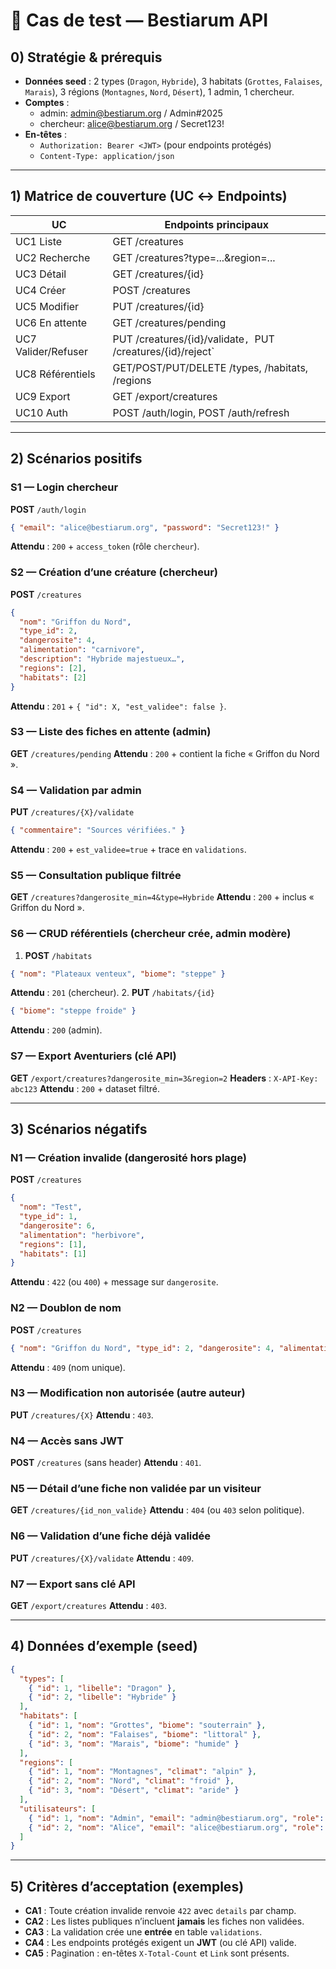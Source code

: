 # 🧪 Cas de test — Bestiarum API

## 0) Stratégie & prérequis
- **Données seed** : 2 types (`Dragon`, `Hybride`), 3 habitats (`Grottes`, `Falaises`, `Marais`), 3 régions (`Montagnes`, `Nord`, `Désert`), 1 admin, 1 chercheur.
- **Comptes** :
  - admin: admin@bestiarum.org / Admin#2025
  - chercheur: alice@bestiarum.org / Secret123!
- **En-têtes** :
  - `Authorization: Bearer <JWT>` (pour endpoints protégés)
  - `Content-Type: application/json`

---

## 1) Matrice de couverture (UC ↔ Endpoints)
| UC | Endpoints principaux |
|---|---|
| UC1 Liste | GET /creatures |
| UC2 Recherche | GET /creatures?type=...&region=... |
| UC3 Détail | GET /creatures/{id} |
| UC4 Créer | POST /creatures |
| UC5 Modifier | PUT /creatures/{id} |
| UC6 En attente | GET /creatures/pending |
| UC7 Valider/Refuser | PUT /creatures/{id}/validate`, `PUT /creatures/{id}/reject` |
| UC8 Référentiels | GET/POST/PUT/DELETE /types, /habitats, /regions |
| UC9 Export | GET /export/creatures |
| UC10 Auth | POST /auth/login, POST /auth/refresh |

---

## 2) Scénarios positifs

### S1 — Login chercheur
**POST** `/auth/login`
```json
{ "email": "alice@bestiarum.org", "password": "Secret123!" }
````

**Attendu** : `200` + `access_token` (rôle `chercheur`).

### S2 — Création d’une créature (chercheur)

**POST** `/creatures`

```json
{
  "nom": "Griffon du Nord",
  "type_id": 2,
  "dangerosite": 4,
  "alimentation": "carnivore",
  "description": "Hybride majestueux…",
  "regions": [2],
  "habitats": [2]
}
```

**Attendu** : `201` + `{ "id": X, "est_validee": false }`.

### S3 — Liste des fiches en attente (admin)

**GET** `/creatures/pending`
**Attendu** : `200` + contient la fiche « Griffon du Nord ».

### S4 — Validation par admin

**PUT** `/creatures/{X}/validate`

```json
{ "commentaire": "Sources vérifiées." }
```

**Attendu** : `200` + `est_validee=true` + trace en `validations`.

### S5 — Consultation publique filtrée

**GET** `/creatures?dangerosite_min=4&type=Hybride`
**Attendu** : `200` + inclus « Griffon du Nord ».

### S6 — CRUD référentiels (chercheur crée, admin modère)

1. **POST** `/habitats`

```json
{ "nom": "Plateaux venteux", "biome": "steppe" }
```

**Attendu** : `201` (chercheur).
2. **PUT** `/habitats/{id}`

```json
{ "biome": "steppe froide" }
```

**Attendu** : `200` (admin).

### S7 — Export Aventuriers (clé API)

**GET** `/export/creatures?dangerosite_min=3&region=2`
**Headers** : `X-API-Key: abc123`
**Attendu** : `200` + dataset filtré.

---

## 3) Scénarios négatifs

### N1 — Création invalide (dangerosité hors plage)

**POST** `/creatures`

```json
{
  "nom": "Test",
  "type_id": 1,
  "dangerosite": 6,
  "alimentation": "herbivore",
  "regions": [1],
  "habitats": [1]
}
```

**Attendu** : `422` (ou `400`) + message sur `dangerosite`.

### N2 — Doublon de nom

**POST** `/creatures`

```json
{ "nom": "Griffon du Nord", "type_id": 2, "dangerosite": 4, "alimentation": "carnivore", "regions":[2], "habitats":[2] }
```

**Attendu** : `409` (nom unique).

### N3 — Modification non autorisée (autre auteur)

**PUT** `/creatures/{X}`
**Attendu** : `403`.

### N4 — Accès sans JWT

**POST** `/creatures` (sans header)
**Attendu** : `401`.

### N5 — Détail d’une fiche non validée par un visiteur

**GET** `/creatures/{id_non_valide}`
**Attendu** : `404` (ou `403` selon politique).

### N6 — Validation d’une fiche déjà validée

**PUT** `/creatures/{X}/validate`
**Attendu** : `409`.

### N7 — Export sans clé API

**GET** `/export/creatures`
**Attendu** : `403`.

---

## 4) Données d’exemple (seed)

```json
{
  "types": [
    { "id": 1, "libelle": "Dragon" },
    { "id": 2, "libelle": "Hybride" }
  ],
  "habitats": [
    { "id": 1, "nom": "Grottes", "biome": "souterrain" },
    { "id": 2, "nom": "Falaises", "biome": "littoral" },
    { "id": 3, "nom": "Marais", "biome": "humide" }
  ],
  "regions": [
    { "id": 1, "nom": "Montagnes", "climat": "alpin" },
    { "id": 2, "nom": "Nord", "climat": "froid" },
    { "id": 3, "nom": "Désert", "climat": "aride" }
  ],
  "utilisateurs": [
    { "id": 1, "nom": "Admin", "email": "admin@bestiarum.org", "role": "admin" },
    { "id": 2, "nom": "Alice", "email": "alice@bestiarum.org", "role": "chercheur" }
  ]
}
```

---

## 5) Critères d’acceptation (exemples)

* **CA1** : Toute création invalide renvoie `422` avec `details` par champ.
* **CA2** : Les listes publiques n’incluent **jamais** les fiches non validées.
* **CA3** : La validation crée une **entrée** en table `validations`.
* **CA4** : Les endpoints protégés exigent un **JWT** (ou clé API) valide.
* **CA5** : Pagination : en-têtes `X-Total-Count` et `Link` sont présents.